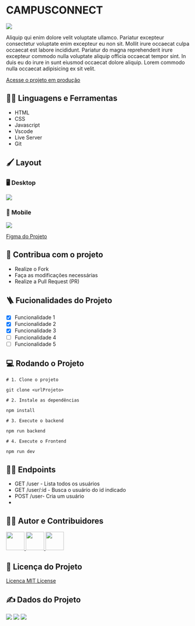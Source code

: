 # CAMPUSCONNECT

<img src="https://placehold.co/800x200" align="center"/>

Aliquip qui enim dolore velit voluptate ullamco. Pariatur excepteur consectetur voluptate enim excepteur eu non sit. Mollit irure occaecat culpa occaecat est labore incididunt. Pariatur do magna reprehenderit irure excepteur commodo nulla voluptate aliquip officia occaecat tempor sint. In duis eu do irure in sunt eiusmod occaecat dolore aliquip. Lorem commodo nulla occaecat adipisicing ex sit velit.

[Acesse o projeto em produção](https://projetocss-jesscoder.netlify.app/)

## :man_mechanic: Linguagens e Ferramentas

- HTML
- CSS
- Javascript
- Vscode
- Live Server
- Git

## :paintbrush: Layout

### :desktop_computer: Desktop

<img src="https://placehold.co/400x200"/>

### :iphone: Mobile

<img src="https://placehold.co/200x400" />

[Figma do Projeto](https://figma.com/)

## :triangular_flag_on_post: Contribua com o projeto

- Realize o Fork
- Faça as modificações necessárias
- Realize a Pull Request (PR)

## :ladder: Fucionalidades do Projeto

- [x] Funcionalidade 1
- [x] Funcionalidade 2
- [x] Funcionalidade 3
- [ ] Funcionalidade 4
- [ ] Funcionalidade 5

## :computer: Rodando o Projeto

```shell
# 1. Clone o projeto

git clone <urlProjeto>

# 2. Instale as dependências

npm install

# 3. Execute o backend

npm run backend

# 4. Execute o Frontend

npm run dev
```

## :sassy_man: Endpoints

- GET /user - Lista todos os usuários
- GET /user/:id - Busca o usuário do id indicado
- POST /user- Cria um usuário
-

## :technologist: Autor e Contribuidores

<a href="https://github.com/jessicamedeirosp">
<img src="https://avatars.githubusercontent.com/u/20779100?v=4" width="50px" />
</a>
<a href="https://github.com/jessicamedeirosp">
<img src="https://avatars.githubusercontent.com/u/20779100?v=4" width="50px" />
</a>
<a href="https://github.com/jessicamedeirosp">
<img src="https://avatars.githubusercontent.com/u/20779100?v=4" width="50px" />
</a>

## :scroll: Licença do Projeto

[Licenca MIT License](http://creativecommons.org/licenses/by)

## :writing_hand: Dados do Projeto

<img src="https://img.shields.io/github/stars/jessicamedeirosp/PROJETO-CSS?style=social">
<img src="https://img.shields.io/github/issues-pr-raw/jessicamedeirosp/PROJETO-CSS?style=social">
<img src="https://img.shields.io/github/issues-closed/jessicamedeirosp/PROJETO-CSS?style=social">
